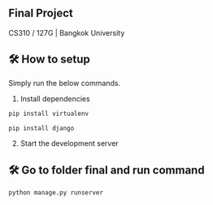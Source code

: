 ## Final Project

CS310 / 127G | Bangkok University


## 🛠 How to setup

Simply run the below commands.

1. Install dependencies

```sh
pip install virtualenv
```

```sh
pip install django
```

2. Start the development server

## 🛠 Go to folder final and run command

```sh
python manage.py runserver
```
